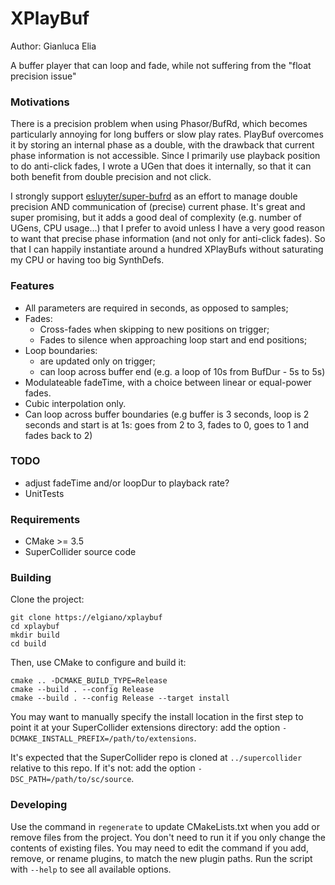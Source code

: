 # XPlayBuf

Author: Gianluca Elia

A buffer player that can loop and fade, while not suffering from the "float precision issue"

### Motivations
There is a precision problem when using Phasor/BufRd, which becomes particularly annoying for long buffers or slow play rates.
PlayBuf overcomes it by storing an internal phase as a double, with the drawback that current phase information is not accessible. Since I primarily use playback position to do anti-click fades, I wrote a UGen that does it internally, so that it can both benefit from double precision and not click.

I strongly support [esluyter/super-bufrd](https://github.com/esluyter/super-bufrd) as an effort to manage double precision AND communication of (precise) current phase. It's great and super promising, but it adds a good deal of complexity (e.g. number of UGens, CPU usage...) that I prefer to avoid unless I have a very good reason to want that precise phase information (and not only for anti-click fades). So that I can happily instantiate around a hundred XPlayBufs without saturating my CPU or having too big SynthDefs.

### Features

- All parameters are required in seconds, as opposed to samples;
- Fades:
  - Cross-fades when skipping to new positions on trigger;
  - Fades to silence when approaching loop start and end positions;
- Loop boundaries:
  - are updated only on trigger;
  - can loop across buffer end (e.g. a loop of 10s from BufDur - 5s to 5s)
- Modulateable fadeTime, with a choice between linear or equal-power fades.
- Cubic interpolation only.
- Can loop across buffer boundaries (e.g buffer is 3 seconds, loop is 2 seconds and start is at 1s: goes from 2 to 3, fades to 0, goes to 1 and fades back to 2)

### TODO
- adjust fadeTime and/or loopDur to playback rate?
- UnitTests

### Requirements

- CMake >= 3.5
- SuperCollider source code

### Building

Clone the project:

    git clone https://elgiano/xplaybuf
    cd xplaybuf
    mkdir build
    cd build

Then, use CMake to configure and build it:

    cmake .. -DCMAKE_BUILD_TYPE=Release
    cmake --build . --config Release
    cmake --build . --config Release --target install

You may want to manually specify the install location in the first step to point it at your
SuperCollider extensions directory: add the option `-DCMAKE_INSTALL_PREFIX=/path/to/extensions`.

It's expected that the SuperCollider repo is cloned at `../supercollider` relative to this repo. If
it's not: add the option `-DSC_PATH=/path/to/sc/source`.

### Developing

Use the command in `regenerate` to update CMakeLists.txt when you add or remove files from the
project. You don't need to run it if you only change the contents of existing files. You may need to
edit the command if you add, remove, or rename plugins, to match the new plugin paths. Run the
script with `--help` to see all available options.
